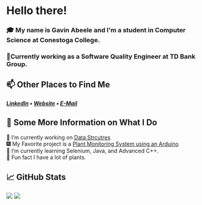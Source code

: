 <h1>Hello there! </h1>

### 🎓 My name is Gavin Abeele and I'm a student in Computer Science at Conestoga College.

### 💼Currently working as a Software Quality Engineer at TD Bank Group.

<!-- I'm always looking for new and exciting oppounities and currently seeking a coop position for summer 2023! -->

## 📫 Other Places to Find Me
  <h5> <a href="https://www.linkedin.com/in/gavinabeele/">LinkedIn</a> • <a href="https://gavinabeele.com">Website</a> • <a     href="mailto:gabeele2160@conestogac.on.ca">E-Mail</a> </h5>

## 🎏 Some More Information on What I Do

  🍂 I’m currently working on <a href="https://github.com/Gabeele/Data-Strctures-in-C-">Data Strcutres</a>  
  🎆 My Favorite project is a <a href="https://github.com/Gabeele/Plant-Monitor-System">Plant Monitoring System using an Arduino </a>  
  🌌 I’m currently learning Selenium, Java, and Advanced C++.<br>
  🌼 Fun fact I have a lot of plants.  


## 📈 GitHub Stats
<div>
  <img align="center" src="https://github-readme-stats.vercel.app/api/top-langs/?username=gabeele&theme=light&langs_count=3" />
  <img align="center" src="https://github-readme-stats.vercel.app/api?username=gabeele&theme=light"/>
</div>
